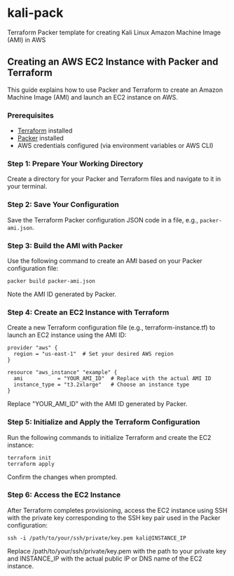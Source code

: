 # kali-pack
Terraform Packer template for creating Kali Linux Amazon Machine Image (AMI) in AWS

## Creating an AWS EC2 Instance with Packer and Terraform

This guide explains how to use Packer and Terraform to create an Amazon Machine Image (AMI) and launch an EC2 instance on AWS.

### Prerequisites

- [Terraform](https://www.terraform.io/downloads.html) installed
- [Packer](https://www.packer.io/downloads) installed
- AWS credentials configured (via environment variables or AWS CLI)

### Step 1: Prepare Your Working Directory

Create a directory for your Packer and Terraform files and navigate to it in your terminal.

### Step 2: Save Your Configuration

Save the Terraform Packer configuration JSON code in a file, e.g., `packer-ami.json`.

### Step 3: Build the AMI with Packer

Use the following command to create an AMI based on your Packer configuration file:

```
packer build packer-ami.json
```
Note the AMI ID generated by Packer.

### Step 4: Create an EC2 Instance with Terraform

Create a new Terraform configuration file (e.g., terraform-instance.tf) to launch an EC2 instance using the AMI ID:

```
provider "aws" {
  region = "us-east-1"  # Set your desired AWS region
}

resource "aws_instance" "example" {
  ami           = "YOUR_AMI_ID"  # Replace with the actual AMI ID
  instance_type = "t3.2xlarge"   # Choose an instance type
}
```
Replace "YOUR_AMI_ID" with the AMI ID generated by Packer.

### Step 5: Initialize and Apply the Terraform Configuration
Run the following commands to initialize Terraform and create the EC2 instance:
```
terraform init
terraform apply
```
Confirm the changes when prompted.

### Step 6: Access the EC2 Instance
After Terraform completes provisioning, access the EC2 instance using SSH with the private key corresponding to the SSH key pair used in the Packer configuration:
```
ssh -i /path/to/your/ssh/private/key.pem kali@INSTANCE_IP
```
Replace /path/to/your/ssh/private/key.pem with the path to your private key and INSTANCE_IP with the actual public IP or DNS name of the EC2 instance.
